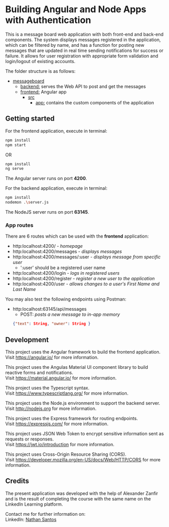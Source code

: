 # Building Angular and Node Apps with Authentication
This is a message board web application with both front-end and back-end components. The system displays messages registered in the application, which can be filtered by name, and has a function for posting new messages that are updated in real time sending notifications for success or failure. It allows for user registration with appropriate form validation and login/logout of existing accounts.

The folder structure is as follows:
- [messageboard](./messageboard)
  - [backend:](./messageboard/backend) serves the Web API to post and get the messages
  - [frontend:](./messageboard/frontend) Angular app 
    - [src](./messageboard/frontend/src)
      - [app:](./messageboard/frontend/src/app) contains the custom components of the application


## Getting started
For the frontend application, execute in terminal:
```bash
npm install
npm start
```
OR
```bash
npm install
ng serve
```
The Angular server runs on port **4200**.


For the backend application, execute in terminal:
```bash
npm install
nodemon .\server.js
```
The NodeJS server runs on port **63145**. 

### App routes
There are 6 routes which can be used with the **frontend** application:
- http:localhost:4200/ - *homepage*
- http:localhost:4200/messages - *displays messages*
- http:localhost:4200/messages/:user - *displays message from specific user*
  - ':user' should be a registered user name
- http:localhost:4200/login - *logs in registered users*
- http:localhost:4200/register - *register a new user to the application*
- http:localhost:4200/user - *allows changes to a user's First Name and Last Name*

You may also test the following endpoints using Postman:
- http:localhost:63145/api/messages
  - POST: *posts a new message to in-app memory*
  ```JSON
  {"text": String, "owner": String }
  ```


## Development
This project uses the Angular framework to build the frontend application.  
Visit https://angular.io/ for more information.

This project uses the Angulas Material UI component library to build reactive forms and notifications.  
Visit https://material.angular.io/ for more information.

This project uses the Typescript syntax.  
Visit https://www.typescriptlang.org/ for more information.

This project uses the Node.js environment to support the backend server.  
Visit http://nodejs.org for more information.

This project uses the Express framework for routing endpoints.  
Visit https://expressjs.com/ for more information.

This project uses JSON Web Token to encrypt sensitive information sent as requests or responses.  
Visit https://jwt.io/introduction for more information.

This project uses Cross-Origin Resource Sharing (CORS).  
Visit https://developer.mozilla.org/en-US/docs/Web/HTTP/CORS for more information.

## Credits
The present application was developed with the help of Alexander Zanfir and is the result of completing the course with the same name on the LinkedIn Learning platform.

Contact me for further information on:  
LinkedIn: [Nathan Santos](https://www.linkedin.com/in/nathan-santos-a512a053/ "Personal LinkedIn Profile")
